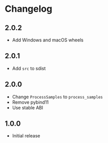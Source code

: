 # Changelog

## 2.0.2

- Add Windows and macOS wheels

## 2.0.1

- Add `src` to sdist

## 2.0.0

- Change `ProcessSamples` to `process_samples`
- Remove pybind11
- Use stable ABI

## 1.0.0

- Initial release

